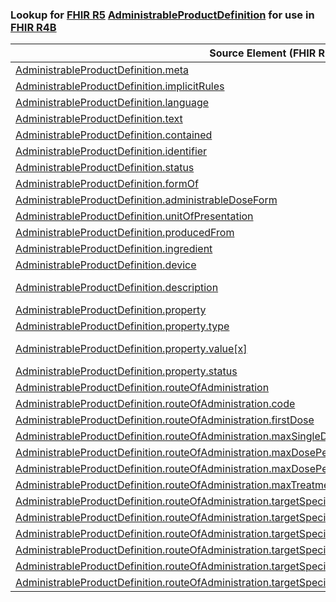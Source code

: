 ### Lookup for [FHIR R5](https://hl7.org/fhir/R5/) [AdministrableProductDefinition](https://hl7.org/fhir/R5/AdministrableProductDefinition.html) for use in [FHIR R4B](https://hl7.org/fhir/R4B/)

| Source Element (FHIR R5) | Usage | Target |
| -------------- | ----- | ------ |
| [AdministrableProductDefinition.meta](https://hl7.org/fhir/R5/AdministrableProductDefinition.html#resource) | `UseElementSameName` | [AdministrableProductDefinition.meta](https://hl7.org/fhir/R4B/AdministrableProductDefinition.html#resource) |
| [AdministrableProductDefinition.implicitRules](https://hl7.org/fhir/R5/AdministrableProductDefinition.html#resource) | `UseElementSameName` | [AdministrableProductDefinition.implicitRules](https://hl7.org/fhir/R4B/AdministrableProductDefinition.html#resource) |
| [AdministrableProductDefinition.language](https://hl7.org/fhir/R5/AdministrableProductDefinition.html#resource) | `UseElementSameName` | [AdministrableProductDefinition.language](https://hl7.org/fhir/R4B/AdministrableProductDefinition.html#resource) |
| [AdministrableProductDefinition.text](https://hl7.org/fhir/R5/AdministrableProductDefinition.html#resource) | `UseElementSameName` | [AdministrableProductDefinition.text](https://hl7.org/fhir/R4B/AdministrableProductDefinition.html#resource) |
| [AdministrableProductDefinition.contained](https://hl7.org/fhir/R5/AdministrableProductDefinition.html#resource) | `UseElementSameName` | [AdministrableProductDefinition.contained](https://hl7.org/fhir/R4B/AdministrableProductDefinition.html#resource) |
| [AdministrableProductDefinition.identifier](https://hl7.org/fhir/R5/AdministrableProductDefinition.html#resource) | `UseElementSameName` | [AdministrableProductDefinition.identifier](https://hl7.org/fhir/R4B/AdministrableProductDefinition.html#resource) |
| [AdministrableProductDefinition.status](https://hl7.org/fhir/R5/AdministrableProductDefinition.html#resource) | `UseElementSameName` | [AdministrableProductDefinition.status](https://hl7.org/fhir/R4B/AdministrableProductDefinition.html#resource) |
| [AdministrableProductDefinition.formOf](https://hl7.org/fhir/R5/AdministrableProductDefinition.html#resource) | `UseElementSameName` | [AdministrableProductDefinition.formOf](https://hl7.org/fhir/R4B/AdministrableProductDefinition.html#resource) |
| [AdministrableProductDefinition.administrableDoseForm](https://hl7.org/fhir/R5/AdministrableProductDefinition.html#resource) | `UseElementSameName` | [AdministrableProductDefinition.administrableDoseForm](https://hl7.org/fhir/R4B/AdministrableProductDefinition.html#resource) |
| [AdministrableProductDefinition.unitOfPresentation](https://hl7.org/fhir/R5/AdministrableProductDefinition.html#resource) | `UseElementSameName` | [AdministrableProductDefinition.unitOfPresentation](https://hl7.org/fhir/R4B/AdministrableProductDefinition.html#resource) |
| [AdministrableProductDefinition.producedFrom](https://hl7.org/fhir/R5/AdministrableProductDefinition.html#resource) | `UseElementSameName` | [AdministrableProductDefinition.producedFrom](https://hl7.org/fhir/R4B/AdministrableProductDefinition.html#resource) |
| [AdministrableProductDefinition.ingredient](https://hl7.org/fhir/R5/AdministrableProductDefinition.html#resource) | `UseElementSameName` | [AdministrableProductDefinition.ingredient](https://hl7.org/fhir/R4B/AdministrableProductDefinition.html#resource) |
| [AdministrableProductDefinition.device](https://hl7.org/fhir/R5/AdministrableProductDefinition.html#resource) | `UseElementSameName` | [AdministrableProductDefinition.device](https://hl7.org/fhir/R4B/AdministrableProductDefinition.html#resource) |
| [AdministrableProductDefinition.description](https://hl7.org/fhir/R5/AdministrableProductDefinition.html#resource) | `UseExtension` | [http://hl7.org/fhir/5.0/StructureDefinition/extension-AdministrableProductDefinition.description](StructureDefinition-ext-R5-AdministrableProductDefinition.description.html) |
| [AdministrableProductDefinition.property](https://hl7.org/fhir/R5/AdministrableProductDefinition.html#resource) | `UseElementSameName` | [AdministrableProductDefinition.property](https://hl7.org/fhir/R4B/AdministrableProductDefinition.html#resource) |
| [AdministrableProductDefinition.property.type](https://hl7.org/fhir/R5/AdministrableProductDefinition.html#resource) | `UseElementSameName` | [AdministrableProductDefinition.property.type](https://hl7.org/fhir/R4B/AdministrableProductDefinition.html#resource) |
| [AdministrableProductDefinition.property.value[x]](https://hl7.org/fhir/R5/AdministrableProductDefinition.html#resource) | `UseExtension` | [http://hl7.org/fhir/5.0/StructureDefinition/extension-AdministrableProductDefinition.property.value](StructureDefinition-ext-R5-APD.pr.value.html) |
| [AdministrableProductDefinition.property.status](https://hl7.org/fhir/R5/AdministrableProductDefinition.html#resource) | `UseElementSameName` | [AdministrableProductDefinition.property.status](https://hl7.org/fhir/R4B/AdministrableProductDefinition.html#resource) |
| [AdministrableProductDefinition.routeOfAdministration](https://hl7.org/fhir/R5/AdministrableProductDefinition.html#resource) | `UseElementSameName` | [AdministrableProductDefinition.routeOfAdministration](https://hl7.org/fhir/R4B/AdministrableProductDefinition.html#resource) |
| [AdministrableProductDefinition.routeOfAdministration.code](https://hl7.org/fhir/R5/AdministrableProductDefinition.html#resource) | `UseElementSameName` | [AdministrableProductDefinition.routeOfAdministration.code](https://hl7.org/fhir/R4B/AdministrableProductDefinition.html#resource) |
| [AdministrableProductDefinition.routeOfAdministration.firstDose](https://hl7.org/fhir/R5/AdministrableProductDefinition.html#resource) | `UseElementSameName` | [AdministrableProductDefinition.routeOfAdministration.firstDose](https://hl7.org/fhir/R4B/AdministrableProductDefinition.html#resource) |
| [AdministrableProductDefinition.routeOfAdministration.maxSingleDose](https://hl7.org/fhir/R5/AdministrableProductDefinition.html#resource) | `UseElementSameName` | [AdministrableProductDefinition.routeOfAdministration.maxSingleDose](https://hl7.org/fhir/R4B/AdministrableProductDefinition.html#resource) |
| [AdministrableProductDefinition.routeOfAdministration.maxDosePerDay](https://hl7.org/fhir/R5/AdministrableProductDefinition.html#resource) | `UseElementSameName` | [AdministrableProductDefinition.routeOfAdministration.maxDosePerDay](https://hl7.org/fhir/R4B/AdministrableProductDefinition.html#resource) |
| [AdministrableProductDefinition.routeOfAdministration.maxDosePerTreatmentPeriod](https://hl7.org/fhir/R5/AdministrableProductDefinition.html#resource) | `UseElementSameName` | [AdministrableProductDefinition.routeOfAdministration.maxDosePerTreatmentPeriod](https://hl7.org/fhir/R4B/AdministrableProductDefinition.html#resource) |
| [AdministrableProductDefinition.routeOfAdministration.maxTreatmentPeriod](https://hl7.org/fhir/R5/AdministrableProductDefinition.html#resource) | `UseElementSameName` | [AdministrableProductDefinition.routeOfAdministration.maxTreatmentPeriod](https://hl7.org/fhir/R4B/AdministrableProductDefinition.html#resource) |
| [AdministrableProductDefinition.routeOfAdministration.targetSpecies](https://hl7.org/fhir/R5/AdministrableProductDefinition.html#resource) | `UseElementSameName` | [AdministrableProductDefinition.routeOfAdministration.targetSpecies](https://hl7.org/fhir/R4B/AdministrableProductDefinition.html#resource) |
| [AdministrableProductDefinition.routeOfAdministration.targetSpecies.code](https://hl7.org/fhir/R5/AdministrableProductDefinition.html#resource) | `UseElementSameName` | [AdministrableProductDefinition.routeOfAdministration.targetSpecies.code](https://hl7.org/fhir/R4B/AdministrableProductDefinition.html#resource) |
| [AdministrableProductDefinition.routeOfAdministration.targetSpecies.withdrawalPeriod](https://hl7.org/fhir/R5/AdministrableProductDefinition.html#resource) | `UseElementSameName` | [AdministrableProductDefinition.routeOfAdministration.targetSpecies.withdrawalPeriod](https://hl7.org/fhir/R4B/AdministrableProductDefinition.html#resource) |
| [AdministrableProductDefinition.routeOfAdministration.targetSpecies.withdrawalPeriod.tissue](https://hl7.org/fhir/R5/AdministrableProductDefinition.html#resource) | `UseElementSameName` | [AdministrableProductDefinition.routeOfAdministration.targetSpecies.withdrawalPeriod.tissue](https://hl7.org/fhir/R4B/AdministrableProductDefinition.html#resource) |
| [AdministrableProductDefinition.routeOfAdministration.targetSpecies.withdrawalPeriod.value](https://hl7.org/fhir/R5/AdministrableProductDefinition.html#resource) | `UseElementSameName` | [AdministrableProductDefinition.routeOfAdministration.targetSpecies.withdrawalPeriod.value](https://hl7.org/fhir/R4B/AdministrableProductDefinition.html#resource) |
| [AdministrableProductDefinition.routeOfAdministration.targetSpecies.withdrawalPeriod.supportingInformation](https://hl7.org/fhir/R5/AdministrableProductDefinition.html#resource) | `UseElementSameName` | [AdministrableProductDefinition.routeOfAdministration.targetSpecies.withdrawalPeriod.supportingInformation](https://hl7.org/fhir/R4B/AdministrableProductDefinition.html#resource) |
